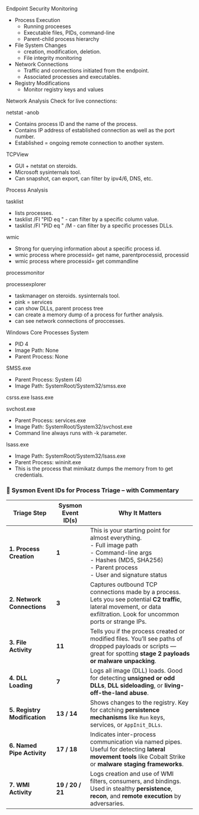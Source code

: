 Endpoint Security Monitoring
- Process Execution
	- Running proceeses
	- Executable files, PIDs, command-line
	- Parent-child process hierarchy
- File System Changes
	- creation, modification, deletion.
	- File integrity monitoring
- Network Connections
	- Traffic and connections initiated from the endpoint.
	- Associated processes and executables.
- Registry Modifications
	- Monitor registry keys and values



Network Analysis
Check for live connections:

netstat -anob
- Contains process ID and the name of the process.
- Contains IP address of established connection as well as the port number.
- Established = ongoing remote connection to another system.

TCPView
- GUI + netstat on steroids.
- Microsoft sysinternals tool.
- Can snapshot, can export, can filter by ipv4/6, DNS, etc.


Process Analysis

tasklist
- lists processes.
- tasklist /FI "PID eq <PID/>" - can filter by a specific column value.
- tasklist /FI "PID eq <PID/>" /M - can filter by a specific processes DLLs.

wmic
- Strong for querying information about a specific process id.
- wmic process where processid=<PID/> get name, parentprocessid, processid
- wmic process where processid=<PID/> get commandline

processmonitor

processexplorer
- taskmanager on steroids. sysinternals tool.
- pink = services
- can show DLLs, parent process tree
- can create a memory dump of a process for further analysis.
- can see network connections of proccesses.

Windows Core Processes
System
- PID 4
- Image Path: None
- Parent Process: None

SMSS.exe
- Parent Process: System (4)
- Image Path: SystemRoot/System32/smss.exe

csrss.exe
lsass.exe

svchost.exe
- Parent Process: services.exe
- Image Path: SystemRoot/System32/svchost.exe
- Command line always runs with -k parameter.

lsass.exe
- Image Path: SystemRoot/System32/lsass.exe
- Parent Process: wininit.exe
- This is the process that mimikatz dumps the memory from to get credentials.


### 🧩 **Sysmon Event IDs for Process Triage – with Commentary**

| Triage Step                  | Sysmon Event ID(s) | Why It Matters                                                                                                                                                                 |
| ---------------------------- | ------------------ | ------------------------------------------------------------------------------------------------------------------------------------------------------------------------------ |
| **1. Process Creation**      | **1**              | This is your starting point for almost everything. <br>- Full image path<br>- Command-line args <br>- Hashes (MD5, SHA256) <br>- Parent process<br>- User and signature status |
| **2. Network Connections**   | **3**              | Captures outbound TCP connections made by a process. Lets you see potential **C2 traffic**, lateral movement, or data exfiltration. Look for uncommon ports or strange IPs.    |
| **3. File Activity**         | **11**             | Tells you if the process created or modified files. You’ll see paths of dropped payloads or scripts — great for spotting **stage 2 payloads or malware unpacking**.            |
| **4. DLL Loading**           | **7**              | Logs all image (DLL) loads. Good for detecting **unsigned or odd DLLs**, **DLL sideloading**, or **living-off-the-land abuse**.                                                |
| **5. Registry Modification** | **13 / 14**        | Shows changes to the registry. Key for catching **persistence mechanisms** like `Run` keys, services, or `AppInit_DLLs`.                                                       |
| **6. Named Pipe Activity**   | **17 / 18**        | Indicates inter-process communication via named pipes. Useful for detecting **lateral movement tools** like Cobalt Strike or **malware staging frameworks**.                   |
| **7. WMI Activity**          | **19 / 20 / 21**   | Logs creation and use of WMI filters, consumers, and bindings. Used in stealthy **persistence**, **recon**, and **remote execution** by adversaries.                           |